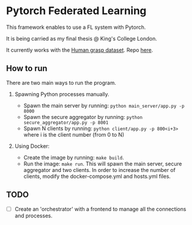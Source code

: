 # Pytorch Federated Learning
This framework enables to use a FL system with Pytorch.

It is being carried as my final thesis @ King's College London.

It currently works with the [Human grasp dataset](http://stag.csail.mit.edu/). Repo [here](https://github.com/Erkil1452/touch).

## How to run
There are two main ways to run the program.

1. Spawning Python processes manually.
    - Spawn the main server by running: `python main_server/app.py -p 8000`
    - Spawn the secure aggregator by running: `python secure_aggregator/app.py -p 8001`
    - Spawn N clients by running: `python client/app.py -p 800<i+3>` where i is the client number (from 0 to N)

2. Using Docker:
    - Create the image by running: `make build`.
    - Run the image: `make run`. This will spawn the main server, secure aggregator and two clients. In order to increase the number of clients, modify the docker-compose.yml and hosts.yml files.


## TODO
- [ ] Create an 'orchestrator' with a frontend to manage all the connections and processes.
